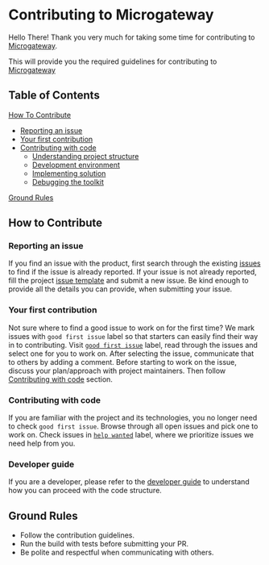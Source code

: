 # Contributing to Microgateway

Hello There! Thank you very much for taking some time for contributing to [Microgateway](https://github.com/wso2/product-microgateway).

This will provide you the required guidelines for contributing to [Microgateway](https://github.com/wso2/product-microgateway)

## Table of Contents
[How To Contribute](#how-to-contribute)
  - [Reporting an issue](#reporting-an-issue)
  - [Your first contribution](#your-first-contribution)
  - [Contributing with code](#contributing-with-code)
    - [Understanding project structure](#understanding-project-structure)
    - [Development environment](#development-environment)
    - [Implementing solution](#implementing-solution)
    - [Debugging the toolkit](#debugging-the-toolkit)

[Ground Rules](#ground-rules)

## How to Contribute
### Reporting an issue
If you find an issue with the product, first search through the existing [issues](https://github.com/wso2/product-microgateway/issues) to find if the issue is already reported.
If your issue is not already reported, fill the project [issue template](https://github.com/wso2/product-microgateway/issues/new) and submit a new issue.
Be kind enough to provide all the details you can provide, when submitting your issue.

### Your first contribution
Not sure where to find a good issue to work on for the first time?
We mark issues with `good first issue` label so that starters can easily find their way in to contributing.
Visit [`good first issue`](https://github.com/wso2/product-microgateway/labels/good%20first%20issue) label, read through the issues and select one for you to work on.
After selecting the issue, communicate that to others by adding a comment. Before starting to work on the issue, discuss your plan/approach with project maintainers.
Then follow [Contributing with code](contributing-with-code) section.

### Contributing with code
If you are familiar with the project and its technologies, you no longer need to check `good first issue`. Browse through all open issues and pick one to work on. Check issues in [`help wanted`](https://github.com/wso2/product-microgateway/labels/help%20wanted) label, where we prioritize issues we need help from you.

### Developer guide
If you are a developer, please refer to the [developer guide](https://github.com/wso2/product-microgateway/blob/main/developer-guide.md) to understand how you can proceed with the code structure.

## Ground Rules
- Follow the contribution guidelines.
- Run the build with tests before submitting your PR.
- Be polite and respectful when communicating with others.

